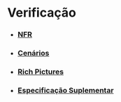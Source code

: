 # Verificação
- [<h3>NFR</h3>](/docs/verification/NFR/NFR.md)
- [<h3>Cenários</h3>](/docs/verification/scenario/scenario.md)
- [<h3>Rich Pictures</h3>](docs/verification/rich_picture/rich_picture.md)
- [<h3>Especificação Suplementar</h3>](docs/verification/supplementary_specification/supplementary_specification.md)